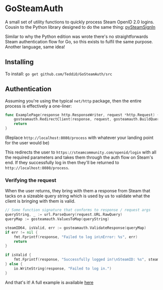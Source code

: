 # GoSteamAuth
A small set of utility functions to quickly process Steam OpenID 2.0 logins.
Cousin to the Python library designed to do the same thing: [pySteamSignIn](https://github.com/TeddiO/pySteamSignIn)

Similar to why the Python edition was wrote there's no straightforwards Steam authentication flow for Go, so this exists to fulfil the same purpose. Another language, same idea!

## Installing

To install: `go get github.com/TeddiO/GoSteamAuth/src`
## Authentication

Assuming you're using the typical `net/http` package, then the entire process is effectively a one-liner:

```go
func ExamplePage(response http.ResponseWriter, request *http.Request) {
    gosteamauth.RedirectClient(response, request, gosteamauth.BuildQueryString("http://localhost:8080/process"))
    return
}
```
(Replace `http://localhost:8080/process` with whatever your landing point for the user would be)

This redirects the user to `https://steamcommunity.com/openid/login` with all the required parameters and takes them through the auth flow on Steam's end. If they successfully log in then they'll be returned to `http://localhost:8080/process`.

### Verifying the request

When the user returns, they bring with them a response from Steam that tacks on a sizeable query string which is used by us to validate what the client is bringing with them is valid.
```go
// Some function signature that conforms to response / request args
queryString, _ := url.ParseQuery(request.URL.RawQuery)
queryMap := gosteamauth.ValuesToMap(queryString)

steamID64, isValid, err := gosteamauth.ValidateResponse(queryMap)
if err != nil {
    fmt.Fprintf(response, "Failed to log in\nError: %s", err)
    return
}
    
if isValid {
    fmt.Fprintf(response, "Successfully logged in!\nSteamID: %s", steamID64)
} else {
    io.WriteString(response, "Failed to log in.")
}
```

And that's it! A full example is available [here](https://github.com/TeddiO/GoSteamAuth/blob/master/example/example.go)